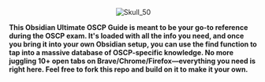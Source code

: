 <p align="center">
  <img src="https://github.com/user-attachments/assets/949d01bb-abf3-41e9-9573-4a7f026916cb" alt="Skull_50" />
</p>

**This Obsidian Ultimate OSCP Guide is meant to be your go-to reference during the OSCP exam. It's loaded with all the info you need, and once you bring it into your own Obsidian setup, you can use the find function to tap into a massive database of OSCP-specific knowledge. No more juggling 10+ open tabs on Brave/Chrome/Firefox—everything you need is right here. Feel free to fork this repo and build on it to make it your own.**
